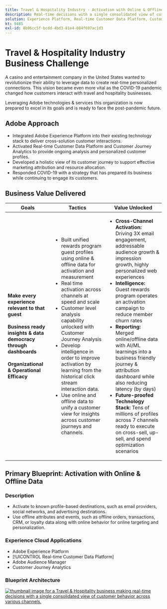 ```yaml
---
title: Travel & Hospitality Industry - Activation with Online & Offline Data
description: Real-time decisions with a single consolidated view of customer behavior across various channels.
solution: Experience Platform, Real-time Customer Data Platform, Customer Journey Analytics, Analytics, Audience Manager, Experience Manager, Target
kt: 9485
exl-id: 8b96cc5f-bcdd-4bd3-81e4-084f697ac1d3
---
```

# Travel & Hospitality Industry Business Challenge

A casino and entertainment company in the United States wanted to revolutionize their ability to leverage data to create real-time personalized connections.  This vision became even more vital as the COVID-19 pandemic changed how customers interact with travel and hospitality businesses.  

Leveraging Adobe technologies & services this organization is now prepared to excel in its goals and is ready to face the post-pandemic future.

## Adobe Approach

* Integrated Adobe Experience Platform into their existing technology stack to deliver cross-solution customer interactions.
* Activated Real-time Customer Data Platform and Customer Journey Analytics to provide ongoing analysis and personalized customer profiles.
* Developed a holistic view of its customer journey to support effective marketing attribution and resource allocation.
* Responded COVID-19 with a strategy that has prepared its business while continuing to engage its customers.

## Business Value Delivered

| Goals | Tactics| Value Unlocked|
|---|---|---|
| **Make every experience relevant to that guest**<br></br>**Business ready insights & data democracy through dashboards**<br></br>**Organizational & Operational Efficacy**</ul> | <ul><li>Built unified rewards program guest profiles using online & offline data for activation and measurement</li><li>Real time activation across channels at speed and scale</li><li>Customer level analysis capability unlocked with Customer Journey Analysis</li><li>Develop intelligence in order to improve activation by learning from the historical click stream interaction data.</li><li>Use online and offline data to unify a customer view for insights across customer journeys and channels.</li></ul>                               | <ul><li><strong> Cross-Channel Activation: </strong>Driving 3X email engagement, addressable audience growth & impression growth, highly personalized web experiences </li><li><strong>Intelligence: </strong>Guest rewards program operates an activation campaign to reduce member churn rates</li><li><strong>Reporting: </strong>Merged online/offline data with AI/ML learnings into a business friendly journey & attribution dashboard while also reducing latency (by days)</li><li><strong>Future-proofed Technology Stack: </strong>Tens of millions of profiles across 7 channels ready to execute on cross-sell, up-sell, and spend optimization scenarios</li></ul>    |

## Primary Blueprint: Activation with Online & Offline Data

### Description 

<ul><li>Activate to known profile-based destinations, such as email providers, social networks, and advertising destinations.</li><li>Use offline attributes and events, such as offline orders, transactions, CRM, or loyalty data along with online behavior for online targeting and personalization.</li></li></ul> 

### Experience Cloud Applications

<ul><li>Adobe Experience Platform</li><li>[!UICONTROL Real-time Customer Data Platform]</li><li>Adobe Audience Manager</li><li>Customer Journey Analytics</li></ul> 

### Blueprint Architecture

<a href="https://experienceleague.adobe.com/docs/blueprints-learn/architecture/audience-activation/platform-and-applications.html?lang=en"><img alt="thumbnail image for a Travel & Hospitality business making real-time decisions with a single consolidated view of customer behavior across various channels." src="https://experienceleague.adobe.com/docs/blueprints-learn/assets/online_offline_activation.svg"/></a>

